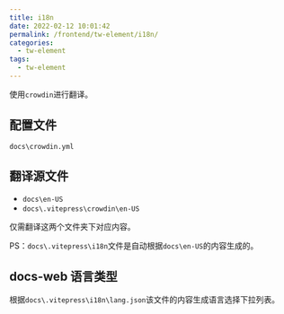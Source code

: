 ```yaml
---
title: i18n
date: 2022-02-12 10:01:42
permalink: /frontend/tw-element/i18n/
categories: 
  - tw-element
tags: 
  - tw-element
---
```

使用`crowdin`进行翻译。
## 配置文件
`docs\crowdin.yml`
## 翻译源文件
* `docs\en-US`
* `docs\.vitepress\crowdin\en-US`

仅需翻译这两个文件夹下对应内容。

PS：`docs\.vitepress\i18n`文件是自动根据`docs\en-US`的内容生成的。

## docs-web 语言类型
根据`docs\.vitepress\i18n\lang.json`该文件的内容生成语言选择下拉列表。